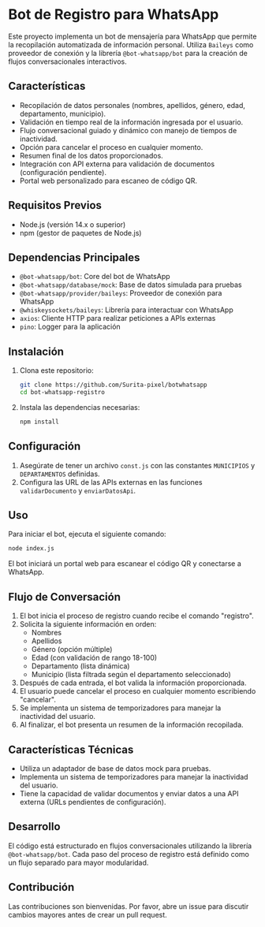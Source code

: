# Bot de Registro para WhatsApp

Este proyecto implementa un bot de mensajería para WhatsApp que permite la recopilación automatizada de información personal. Utiliza `Baileys` como proveedor de conexión y la librería `@bot-whatsapp/bot` para la creación de flujos conversacionales interactivos.

## Características

- Recopilación de datos personales (nombres, apellidos, género, edad, departamento, municipio).
- Validación en tiempo real de la información ingresada por el usuario.
- Flujo conversacional guiado y dinámico con manejo de tiempos de inactividad.
- Opción para cancelar el proceso en cualquier momento.
- Resumen final de los datos proporcionados.
- Integración con API externa para validación de documentos (configuración pendiente).
- Portal web personalizado para escaneo de código QR.

## Requisitos Previos

- Node.js (versión 14.x o superior)
- npm (gestor de paquetes de Node.js)

## Dependencias Principales

- `@bot-whatsapp/bot`: Core del bot de WhatsApp
- `@bot-whatsapp/database/mock`: Base de datos simulada para pruebas
- `@bot-whatsapp/provider/baileys`: Proveedor de conexión para WhatsApp
- `@whiskeysockets/baileys`: Librería para interactuar con WhatsApp
- `axios`: Cliente HTTP para realizar peticiones a APIs externas
- `pino`: Logger para la aplicación

## Instalación

1. Clona este repositorio:
   ```bash
   git clone https://github.com/Surita-pixel/botwhatsapp
   cd bot-whatsapp-registro
   ```

2. Instala las dependencias necesarias:
   ```bash
   npm install
   ```

## Configuración

1. Asegúrate de tener un archivo `const.js` con las constantes `MUNICIPIOS` y `DEPARTAMENTOS` definidas.
2. Configura las URL de las APIs externas en las funciones `validarDocumento` y `enviarDatosApi`.

## Uso

Para iniciar el bot, ejecuta el siguiente comando:

```bash
node index.js
```

El bot iniciará un portal web para escanear el código QR y conectarse a WhatsApp.

## Flujo de Conversación

1. El bot inicia el proceso de registro cuando recibe el comando "registro".
2. Solicita la siguiente información en orden:
   - Nombres
   - Apellidos
   - Género (opción múltiple)
   - Edad (con validación de rango 18-100)
   - Departamento (lista dinámica)
   - Municipio (lista filtrada según el departamento seleccionado)
3. Después de cada entrada, el bot valida la información proporcionada.
4. El usuario puede cancelar el proceso en cualquier momento escribiendo "cancelar".
5. Se implementa un sistema de temporizadores para manejar la inactividad del usuario.
6. Al finalizar, el bot presenta un resumen de la información recopilada.

## Características Técnicas

- Utiliza un adaptador de base de datos mock para pruebas.
- Implementa un sistema de temporizadores para manejar la inactividad del usuario.
- Tiene la capacidad de validar documentos y enviar datos a una API externa (URLs pendientes de configuración).

## Desarrollo

El código está estructurado en flujos conversacionales utilizando la librería `@bot-whatsapp/bot`. Cada paso del proceso de registro está definido como un flujo separado para mayor modularidad.

## Contribución

Las contribuciones son bienvenidas. Por favor, abre un issue para discutir cambios mayores antes de crear un pull request.

